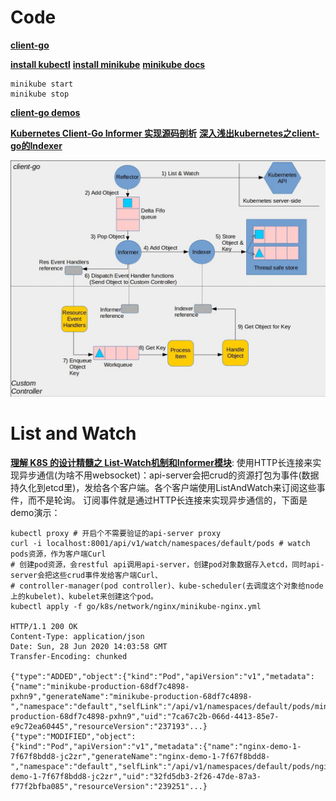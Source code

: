 
# Code
**[client-go](https://github.com/kubernetes/client-go)**



**[install kubectl](https://kubernetes.io/docs/tasks/tools/install-kubectl/)**
**[install minikube](https://kubernetes.io/docs/tasks/tools/install-minikube/)**
**[minikube docs](https://minikube.sigs.k8s.io/)**

```shell script
minikube start
minikube stop
```

**[client-go demos](https://github.com/kubernetes/client-go/blob/master/examples/README.md)**


**[Kubernetes Client-Go Informer 实现源码剖析](https://xigang.github.io/2019/09/21/client-go/)**
**[深入浅出kubernetes之client-go的Indexer](https://blog.csdn.net/weixin_42663840/article/details/81530606)**


![client-go-architecture](./imgs/client-go-architecture.jpg)


# List and Watch
**[理解 K8S 的设计精髓之 List-Watch机制和Informer模块](https://zhuanlan.zhihu.com/p/59660536)**:
使用HTTP长连接来实现异步通信(为啥不用websocket)：api-server会把crud的资源打包为事件(数据持久化到etcd里)，发给各个客户端。各个客户端使用ListAndWatch来订阅这些事件，而不是轮询。
订阅事件就是通过HTTP长连接来实现异步通信的，下面是demo演示：
```shell script
kubectl proxy # 开启个不需要验证的api-server proxy
curl -i localhost:8001/api/v1/watch/namespaces/default/pods # watch pods资源，作为客户端Curl
# 创建pod资源，会restful api调用api-server，创建pod对象数据存入etcd，同时api-server会把这些crud事件发给客户端Curl、
# controller-manager(pod controller)、kube-scheduler(去调度这个对象给node上的kubelet)、kubelet来创建这个pod。
kubectl apply -f go/k8s/network/nginx/minikube-nginx.yml

HTTP/1.1 200 OK
Content-Type: application/json
Date: Sun, 28 Jun 2020 14:03:58 GMT
Transfer-Encoding: chunked

{"type":"ADDED","object":{"kind":"Pod","apiVersion":"v1","metadata":{"name":"minikube-production-68df7c4898-pxhn9","generateName":"minikube-production-68df7c4898-","namespace":"default","selfLink":"/api/v1/namespaces/default/pods/minikube-production-68df7c4898-pxhn9","uid":"7ca67c2b-066d-4413-85e7-e9c72ea60445","resourceVersion":"237193"...}
{"type":"MODIFIED","object":{"kind":"Pod","apiVersion":"v1","metadata":{"name":"nginx-demo-1-7f67f8bdd8-jc2zr","generateName":"nginx-demo-1-7f67f8bdd8-","namespace":"default","selfLink":"/api/v1/namespaces/default/pods/nginx-demo-1-7f67f8bdd8-jc2zr","uid":"32fd5db3-2f26-47de-87a3-f77f2bfba085","resourceVersion":"239251"...}
```
